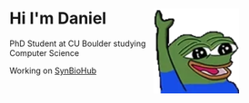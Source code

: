 # Hi I'm Daniel <img align="right" alt="peepoHey" src="peepoHey.gif" width="150px" style="margin-right: 100px" />

PhD Student at CU Boulder studying Computer Science

Working on [SynBioHub][sbh]

[sbh]: https://github.com/SynBioHub


<!--
**danielfang97/danielfang97** is a ✨ _special_ ✨ repository because its `README.md` (this file) appears on your GitHub profile.

Here are some ideas to get you started:

- 🔭 I’m currently working on ...
- 🌱 I’m currently learning ...
- 👯 I’m looking to collaborate on ...
- 🤔 I’m looking for help with ...
- 💬 Ask me about ...
- 📫 How to reach me: ...
- 😄 Pronouns: ...
- ⚡ Fun fact: ...
-->
